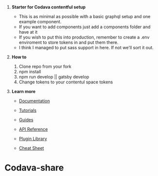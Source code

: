 1. **Starter for Codava contentful setup**

    - This is as minimal as possible with a basic graphql setup and one example component.
    - If you want to add components just add a components folder and have at it
    - If you wish to put this into production, remember to create a .env enviroment to store tokens in and put them there.
    - I think I managed to put sass support in here. If not we'll sort it out.

2. **How to**

    1. Clone repo from your fork
    2. npm install
    3. npm run develop || gatsby develop
    4. Change tokens to your contentul space tokens

3. **Learn more**

    - [Documentation](https://www.gatsbyjs.com/docs/?utm_source=starter&utm_medium=readme&utm_campaign=minimal-starter)

    - [Tutorials](https://www.gatsbyjs.com/tutorial/?utm_source=starter&utm_medium=readme&utm_campaign=minimal-starter)

    - [Guides](https://www.gatsbyjs.com/tutorial/?utm_source=starter&utm_medium=readme&utm_campaign=minimal-starter)

    - [API Reference](https://www.gatsbyjs.com/docs/api-reference/?utm_source=starter&utm_medium=readme&utm_campaign=minimal-starter)

    - [Plugin Library](https://www.gatsbyjs.com/plugins?utm_source=starter&utm_medium=readme&utm_campaign=minimal-starter)

    - [Cheat Sheet](https://www.gatsbyjs.com/docs/cheat-sheet/?utm_source=starter&utm_medium=readme&utm_campaign=minimal-starter)
# Codava-share
